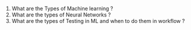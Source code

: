 1. What are the Types of Machine learning ?
2. What are the types of Neural Networks ?
3. What are the types of Testing in ML  and when to do them in workflow ? 
